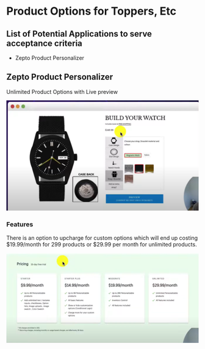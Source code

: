 # Product Options for Toppers, Etc

## List of Potential Applications to serve acceptance criteria
- Zepto Product Personalizer

## Zepto Product Personalizer
Unlimited Product Options with Live preview

<img src="./assets/zepto.png" alt="Zepto" width="600">

### Features 
There is an option to upcharge for custom options which will end up costing $19.99/month for 299 products or $29.99 per month for unlimited products.

<img src="./assets/zeptoPricing.png" alt="zepto-pricing" width="600">

